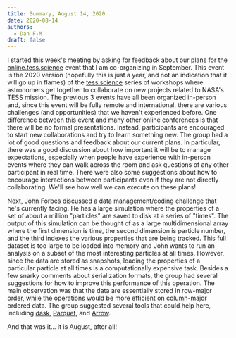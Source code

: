 ```yaml
---
title: Summary, August 14, 2020
date: 2020-08-14
authors:
  - Dan F-M
draft: false
---
```


I started this week's meeting by asking for feedback about our plans for the
[online.tess.science](https://online.tess.science) event that I am co-organizing
in September. This event is the 2020 version (hopefully this is just a year, and
not an indication that it will go up in flames) of the
[tess.science](https://tess.science) series of workshops where astronomers get
together to collaborate on new projects related to NASA's TESS mission. The
previous 3 events have all been organized in-person and, since this event will
be fully remote and international, there are various challenges (and
opportunities) that we haven't experienced before. One difference between this
event and many other online conferences is that there will be no formal
presentations. Instead, participants are encouraged to start new collaborations
and try to learn something new. The group had a lot of good questions and
feedback about our current plans. In particular, there was a good discussion
about how important it will be to manage expectations, especially when people
have experience with in-person events where they can walk across the room and
ask questions of any other participant in real time. There were also some
suggestions about how to encourage interactions between participants even if
they are not directly collaborating. We'll see how well we can execute on these
plans!

Next, John Forbes discussed a data management/coding challenge that he's
currently facing. He has a large simulation where the properties of a set of
about a million "particles" are saved to disk at a series of "times". The output
of this simulation can be thought of as a large multidimensional array where the
first dimension is time, the second dimension is particle number, and the third
indexes the various properties that are being tracked. This full dataset is too
large to be loaded into memory and John wants to run an analysis on a subset of
the most interesting particles at all times. However, since the data are stored
as snapshots, loading the properties of a particular particle at all times is a
computationally expensive task. Besides a few snarky comments about
serialization formats, the group had several suggestions for how to improve this
performance of this operation. The main observation was that the data are
essentially stored in row-major order, while the operations would be more
efficient on column-major ordered data. The group suggested several tools that
could help here, including [dask](https://dask.org/),
[Parquet](https://parquet.apache.org/), and [Arrow](https://arrow.apache.org/).

And that was it... it is August, after all!
